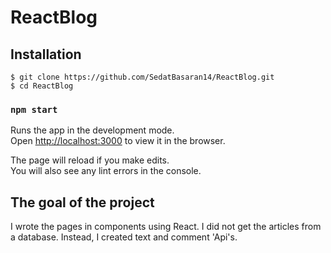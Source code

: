 # ReactBlog

## Installation

```
$ git clone https://github.com/SedatBasaran14/ReactBlog.git
$ cd ReactBlog
```
### `npm start`

Runs the app in the development mode.\
Open [http://localhost:3000](http://localhost:3000) to view it in the browser.

The page will reload if you make edits.\
You will also see any lint errors in the console.

## The goal of the project

I wrote the pages in components using React. I did not get the articles from a database. Instead, I created text and comment 'Api's.
